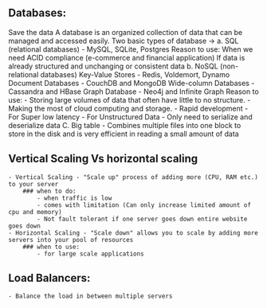
## Databases:

Save the data
A database is an organized collection of data that can be managed and accessed easily.
Two basic types of database -> 
a. SQL (relational databases) - MySQL, SQLite, Postgres
    Reason to use:
    When we need ACID compliance (e-commerce and financial application)
    If data is already structured and unchanging or consistent data
b. NoSQL (non-relational databases)
    Key-Value Stores - Redis, Voldemort, Dynamo
    Document Databases - CouchDB and MongoDB
    Wide-column Databases - Cassandra and HBase
    Graph Database - Neo4j and Infinite Graph
    Reason to use:
        - Storing large volumes of data that often have little to no structure.
        - Making the most of cloud computing and storage.
        - Rapid development
        - For Super low latency
        - For Unstructured Data
        - Only need to serialize and deserialize data
C. Big table - Combines multiple files into one block to store in the disk and is very efficient in reading a small amount of data

## Vertical Scaling Vs horizontal scaling
    - Vertical Scaling - "Scale up" process of adding more (CPU, RAM etc.) to your server
        ### when to do:
            - when traffic is low
            - comes with limitation (Can only increase limited amount of cpu and memory)
            - Not fault tolerant if one server goes down entire website goes down
    - Horizontal Scaling - "Scale down" allows you to scale by adding more servers into your pool of resources
        ### when to use:
            - for large scale applications
## Load Balancers:
    - Balance the load in between multiple servers


